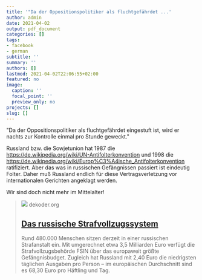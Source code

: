 ```yaml
---
title: '"Da der Oppositionspolitiker als fluchtgefährdet ...'
author: admin
date: 2021-04-02
output: pdf_document
categories: []
tags:
- facebook
- german
subtitle: ''
summary: ''
authors: []
lastmod: 2021-04-02T22:06:55+02:00
featured: no
image:
  caption: ''
  focal_point: ''
  preview_only: no
projects: []
slug: []
---
```

"Da der Oppositionspolitiker als fluchtgefährdet eingestuft ist, wird er nachts zur Kontrolle einmal pro Stunde geweckt."

Russland bzw. die Sowjetunion hat 1987 die https://de.wikipedia.org/wiki/UN-Antifolterkonvention und 1998 die https://de.wikipedia.org/wiki/Europ%C3%A4ische_Antifolterkonvention ratifiziert. Aber das was in russischen Gefängnissen passiert ist eindeutig Folter. Daher muß Russland endlich für diese Vertragsverletzung vor internationalen Gerichten angeklagt werden.

Wir sind doch nicht mehr im Mittelalter!
> [![](https://www.dekoder.org/sites/default/files/gnose_strafvollzug_social.png)](https://www.dekoder.org/de/gnose/strafvollzugssystem-fsin-besserungskolonie-straflager)
> dekoder.org
> ## [Das russische Strafvollzugssystem](https://www.dekoder.org/de/gnose/strafvollzugssystem-fsin-besserungskolonie-straflager)
>
>Rund 480.000 Menschen sitzen derzeit in einer russischen Strafanstalt ein. Mit umgerechnet etwa 3,5 Milliarden Euro verfügt die Strafvollzugsbehörde FSIN über das europaweit größte Gefängnisbudget. Zugleich hat Russland mit 2,40 Euro die niedrigsten täglichen Ausgaben pro Person – im europäischen Durchschnitt sind es 68,30 Euro pro Häftling und Tag.

